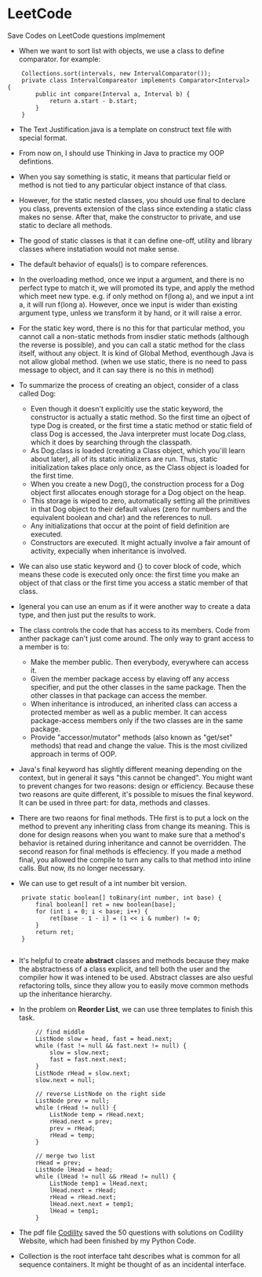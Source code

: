 # LeetCode
Save Codes on LeetCode questions implmement

+ When we want to sort list with objects, we use a class to define comparator.
for example:
```
	Collections.sort(intervals, new IntervalComparator());
	private class IntervalCompareator implements Comparator<Interval> {
		public int compare(Interval a, Interval b) {
		    return a.start - b.start;
	    }
	}
```

+ The Text Justification.java is a template on construct text file with special format.

+ From now on, I should use Thinking in Java to practice my OOP defintions.

+ When you say something is static, it means that particular field or method is not tied to any particular object instance of that class.

+ However, for the static nested classes, you should use final to declare you class, prevents extension of the class since extending a static class makes no sense. After that, make the constructor to private, and use static to declare all methods.

+ The good of static classes is that it can define one-off, utility and library classes where instatiation would not make sense.

+ The default behavior of equals() is to compare references.

+ In the overloading method, once we input a argument, and there is no perfect type to match it, we will promoted its type, and apply the method which meet new type. e.g. if only method on f(long a), and we input a int a, it will run f(long a). However, once we input is wider than existing argument type, unless we transform it by hand, or it will raise a error.

+ For the static key word, there is no this for that particular method, you cannot call a non-static methods from insdier static methods (although the reverse is possible), and you can call a static method for the class itself, without any object. It is kind of Global Method, eventhough Java is not allow global method. (when we use static, there is no need to pass message to object, and it can say there is no this in method)

+ To summarize the process of creating an object, consider of a class called Dog:
	* Even though it doesn't explicitly use the static keyword, the constructor is actually a static method. So the first time an ojbect of type Dog is created, or the first time a static method or static field of class Dog is accessed, the Java interpreter must locate Dog.class, which it does by searching through the classpath.
	* As Dog.class is loaded (creating a Class object, which you'ill learn about later), all of its static initializers are run. Thus, static initialization takes place only once, as the Class object is loaded for the first time.
	* When you create a new Dog(), the construction process for a Dog object first allocates enough storage for a Dog object on the heap.
	* This storage is wiped to zero, automatically setting all the primitives in that Dog object to their default values (zero for numbers and the equivalent boolean and char) and the references to null.
	* Any initializations that occur at the point of field definition are executed.
	* Constructors are executed. It might actually involve a fair amount of activity, expecially when inheritance is involved.

+ We can also use static keyword and {} to cover block of code, which means these code is executed only once: the first time you make an object of that class or the first time you access a static member of that class.

+ Igeneral you can use an enum as if it were another way to create a data type, and then just put the results to work. 

+ The class controls the code that has access to its members. Code from anther package can't just come around. The only way to grant access to a member is to:
	* Make the member public. Then everybody, everywhere can access it.
	* Given the member package access by elaving off any access specifier, and put the other classes in the same package. Then the other classes in that package can access the member.
	* When inheritance is introduced, an inherited class can access a protected member as well as a public member. It can access package-access members only if the two classes are in the same package.
	* Provide "accessor/mutator" methods (also known as "get/set" methods) that read and change the value. This is the most civilized approach in terms of OOP.

+ Java's final keyword has slightly different meaning depending on the context, but in general it says "this cannot be changed". You might want to prevent changes for two reasons: design or efficiency. Because these two reasons are quite different, it's possible to misues the final keyword. It can be used in three part: for data, methods and classes.

+ There are two reaons for final methods. THe first is to put a lock on the method to prevent any inheriting class from change its meaning. This is done for design reasons when you want to make sure that a method's behavior is retained during inheritance and cannot be overridden. The second reason for final methods is effeciency. If you made a method final, you allowed the compile to turn any calls to that method into inline calls. But now, its no longer necessary.

+ We can use to get result of a int number bit version.
```
	private static boolean[] toBinary(int number, int base) {
		final boolean[] ret = new boolean[base];
		for (int i = 0; i < base; i++) {
		    ret[base - 1 - i] = (1 << i & number) != 0;
		}
		return ret;
	}
		
```

+ It's helpful to create **abstract** classes and methods because they make the abstractness of a class explicit, and tell both the user and the compiler how it was intened to be used. Abstract classes are also uesful refactoring tolls, since they allow you to easily move common methods up the inheritance hierarchy.


+ In the problem on **Reorder List**, we can use three templates to finish this task.
```
		// find middle
        ListNode slow = head, fast = head.next;
        while (fast != null && fast.next != null) {
            slow = slow.next;
            fast = fast.next.next;
        }
        ListNode rHead = slow.next;
        slow.next = null;

        // reverse ListNode on the right side
        ListNode prev = null;
        while (rHead != null) {
            ListNode temp = rHead.next;
            rHead.next = prev;
            prev = rHead;
            rHead = temp;
        }

        // merge two list
        rHead = prev;
        ListNode lHead = head;
        while (lHead != null && rHead != null) {
            ListNode temp1 = lHead.next;
            lHead.next = rHead;
            rHead = rHead.next;
            lHead.next.next = temp1;
            lHead = temp1;
        }
```
+ The pdf file [Codility][1] saved the 50 questions with solutions on Codility Website, which had been finished by my Python Code.

+ Collection is the root interface taht describes what is common for all sequence containers. It might be thought of as an incidental interface.

[1]: https://github.com/supermarkion/LeetCode/blob/master/Codilitiy.pdf